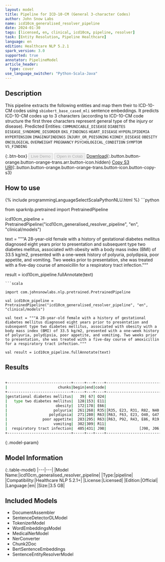 ```yaml
---
layout: model
title: Pipeline for ICD-10-CM (General 3-character Codes)
author: John Snow Labs
name: icd10cm_generalised_resolver_pipeline
date: 2024-01-30
tags: [licensed, en, clinical, icd10cm, pipeline, resolver]
task: [Entity Resolution, Pipeline Healthcare]
language: en
edition: Healthcare NLP 5.2.1
spark_version: 3.0
supported: true
annotator: PipelineModel
article_header:
  type: cover
use_language_switcher: "Python-Scala-Java"
---
```


## Description

This pipeline extracts the following entities and map them their to ICD-10-CM codes using `sbiobert_base_cased_mli` sentence embeddings. It predicts ICD-10-CM codes up to 3 characters (according to ICD-10-CM code structure the first three characters represent general type of the injury or disease).
Predicted Entities:
`COMMUNICABLE_DISEASE`
`DIABETES`
`DISEASE_SYNDROME_DISORDER`
`EKG_FINDINGS`
`HEART_DISEASE`
`HYPERLIPIDEMIA`
`HYPERTENSION`
`IMAGINGFINDINGS`
`INJURY_OR_POISONING`
`KIDNEY_DISEASE`
`OBESITY`
`ONCOLOGICAL`
`OVERWEIGHT`
`PREGNANCY`
`PSYCHOLOGICAL_CONDITION`
`SYMPTOM`
`VS_FINDING`

{:.btn-box}
<button class="button button-orange" disabled>Live Demo</button>
<button class="button button-orange" disabled>Open in Colab</button>
[Download](https://s3.amazonaws.com/auxdata.johnsnowlabs.com/clinical/models/icd10cm_generalised_resolver_pipeline_en_5.2.1_3.0_1706630755417.zip){:.button.button-orange.button-orange-trans.arr.button-icon.hidden}
[Copy S3 URI](s3://auxdata.johnsnowlabs.com/clinical/models/icd10cm_generalised_resolver_pipeline_en_5.2.1_3.0_1706630755417.zip){:.button.button-orange.button-orange-trans.button-icon.button-copy-s3}

## How to use



<div class="tabs-box" markdown="1">
{% include programmingLanguageSelectScalaPythonNLU.html %}
```python

from sparknlp.pretrained import PretrainedPipeline

icd10cm_pipeline = PretrainedPipeline("icd10cm_generalised_resolver_pipeline", "en", "clinical/models")

text = """A 28-year-old female with a history of gestational diabetes mellitus diagnosed eight years prior to presentation and subsequent type two diabetes mellitus, associated with obesity with a body mass index (BMI) of 33.5 kg/m2, presented with a one-week history of polyuria, polydipsia, poor appetite, and vomiting. Two weeks prior to presentation, she was treated with a five-day course of amoxicillin for a respiratory tract infection."""

result = icd10cm_pipeline.fullAnnotate(text)

```
```scala

import com.johnsnowlabs.nlp.pretrained.PretrainedPipeline

val icd10cm_pipeline = PretrainedPipeline("icd10cm_generalised_resolver_pipeline", "en", "clinical/models")

val text = """A 28-year-old female with a history of gestational diabetes mellitus diagnosed eight years prior to presentation and subsequent type two diabetes mellitus, associated with obesity with a body mass index (BMI) of 33.5 kg/m2, presented with a one-week history of polyuria, polydipsia, poor appetite, and vomiting. Two weeks prior to presentation, she was treated with a five-day course of amoxicillin for a respiratory tract infection."""

val result = icd10cm_pipeline.fullAnnotate(text)

```
</div>

## Results

```bash

+-----------------------------+-----+---+----+-----------------------------------------------------------------+--------------------------------------------------------------------------------+--------------------------------------------------------------------------------+
|                       chunks|begin|end|code|                                                        all_codes|                                                                     resolutions|                                                                   all_distances|
+-----------------------------+-----+---+----+-----------------------------------------------------------------+--------------------------------------------------------------------------------+--------------------------------------------------------------------------------+
|gestational diabetes mellitus|   39| 67| O24|                                                  [O24, Z86, Z87]|[gestational diabetes mellitus [gestational diabetes mellitus], history of ge...|                                                        [0.0000, 0.0432, 0.0438]|
|   type two diabetes mellitus|  128|153| E11|                                             [E11, O24, E13, E10]|[type 2 diabetes mellitus [type 2 diabetes mellitus], pre-existing type 2 dia...|                                                [0.0065, 0.0374, 0.0388, 0.0394]|
|                      obesity|  172|178| E66|                         [E66, Z68, Q13, Z86, E34, H35, Z83, Q55]|[obesity [obesity, unspecified], obese [body mass index [bmi] 40.0-44.9, adul...|                [0.0000, 0.0264, 0.0278, 0.0403, 0.0414, 0.0449, 0.0473, 0.0482]|
|                     polyuria|  261|268| R35|[R35, E23, R31, R82, N40, E72, O04, R30, R80, E88, N03, P96, N02]|[polyuria [polyuria], polyuric state (disorder) [diabetes insipidus], hematur...|[0.0000, 0.1016, 0.1103, 0.1126, 0.1237, 0.1303, 0.1319, 0.1303, 0.1346, 0.13...|
|                   polydipsia|  271|280| R63|[R63, F63, E23, O40, G47, M79, R06, H53, I44, Q30, I45, R00, M35]|[polydipsia [polydipsia], psychogenic polydipsia [other impulse disorders], p...|[0.0000, 0.0455, 0.0635, 0.1474, 0.1520, 0.1553, 0.1641, 0.1675, 0.1648, 0.17...|
|                poor appetite|  283|295| R63|[R63, P92, R43, E86, R19, F52, Z72, R06, Z76, R53, R45, F50, R10]|[poor appetite [anorexia], poor feeding [feeding problem of newborn, unspecif...|[0.0000, 0.0603, 0.0730, 0.0837, 0.0844, 0.0847, 0.0861, 0.0870, 0.0871, 0.08...|
|                     vomiting|  302|309| R11|                                                  [R11, G43, P92]|[vomiting [vomiting], periodic vomiting [cyclical vomiting, in migraine, intr...|                                                        [0.0000, 0.0484, 0.0492]|
|  respiratory tract infection|  405|431| J98|               [J98, J06, A49, J04, J22, P28, Z59, T17, J20, J18]|[respiratory tract infection [other specified respiratory disorders], upper r...|[0.0000, 0.0472, 0.0524, 0.0698, 0.0706, 0.0803, 0.0798, 0.0789, 0.0885, 0.0911]|
+-----------------------------+-----+---+----+-----------------------------------------------------------------+--------------------------------------------------------------------------------+--------------------------------------------------------------------------------+

```

{:.model-param}
## Model Information

{:.table-model}
|---|---|
|Model Name:|icd10cm_generalised_resolver_pipeline|
|Type:|pipeline|
|Compatibility:|Healthcare NLP 5.2.1+|
|License:|Licensed|
|Edition:|Official|
|Language:|en|
|Size:|3.5 GB|

## Included Models

- DocumentAssembler
- SentenceDetectorDLModel
- TokenizerModel
- WordEmbeddingsModel
- MedicalNerModel
- NerConverter
- Chunk2Doc
- BertSentenceEmbeddings
- SentenceEntityResolverModel